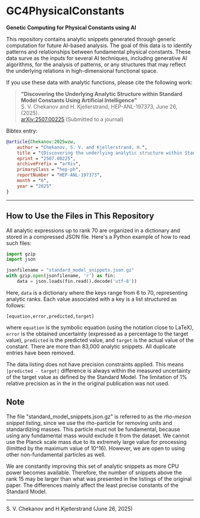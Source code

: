 # GC4PhysicalConstants

**Genetic Computing for Physical Constants using AI**

This repository contains analytic snippets generated through generic computation for future AI-based analysis. The goal of this data is to identify patterns and relationships between fundamental physical constants. These data surve as the inputs for several AI techniques, including generative AI algorithms, for the analysis of patterns, or any structures that may reflect the underlying relations in high-dimensional functional space.

If you use these data with analytic functions, please cite the following work:

> **"Discovering the Underlying Analytic Structure within Standard Model Constants Using Artificial Intelligence"**  
> S. V. Chekanov and H. Kjellerstrand, HEP-ANL-197373, June 26, (2025).  
> [arXiv:2507.00225](https://arxiv.org/abs/2507.00225) (Submitted to a journal)

Bibtex entry:
```bibtex
@article{Chekanov:2025wzw,
    author = "Chekanov, S. V. and Kjellerstrand, H.",
    title = "{Discovering the underlying analytic structure within Standard Model constants using artificial intelligence}",
    eprint = "2507.00225",
    archivePrefix = "arXiv",
    primaryClass = "hep-ph",
    reportNumber = "HEP-ANL-197373",
    month = "6",
    year = "2025"
}
```

---

## How to Use the Files in This Repository

All analytic expressions up to rank 70 are organized in a dictionary and stored in a compressed JSON file. Here's a Python example of how to read such files:

```python
import gzip
import json

jsonfilename = "standard_model_snippets.json.gz"
with gzip.open(jsonfilename, 'r') as fin:
    data = json.loads(fin.read().decode('utf-8'))
```
Here, ```data``` is a dictionary where the keys range from 6 to 70, representing analytic ranks. Each value associated with a key is a list structured as follows:

```
[equation,error,predicted,target]
```
where ```equation``` is the symbolic equation (using the notation close to LaTeX), ```error``` is the obtained uncertainty (expressed as a percentage to the target value), ```predicted``` is the predicted value, and 
```target``` is the actual value of the constant.  There are more than 83,000 analytic snippets. All duplicate entries have been removed. 

The data listing does not have precision constraints applied. This means  ```|predicted - target|``` difference is always within the measured uncertainty of the target value as defined by the Standard Model. The limitation of  1% relative precision as in the in the original publication was not used.

## Note

The file "standard_model_snippets.json.gz" is referred to as the *rho-meson snippet listing*, since we use the rho-particle for removing units and standardizing masses. This particle must not be fundamental, because using any fundamental mass would exclude it from the dataset. We cannot use the Planck scale mass due to its extremely large value for processing (limitted by the maximum value of 10^16). However, we are open to using other non-fundamental particles as well.

We are constantly improving this set of analytic snippets as more CPU power becomes available. Therefore, the number of snippets above the rank 15 may be larger than what was presented in the listings of the original paper. The differences mainly affect the least precise constants of the Standard Model.


---

S. V. Chekanov and H.Kjellerstrand (June 26, 2025)

